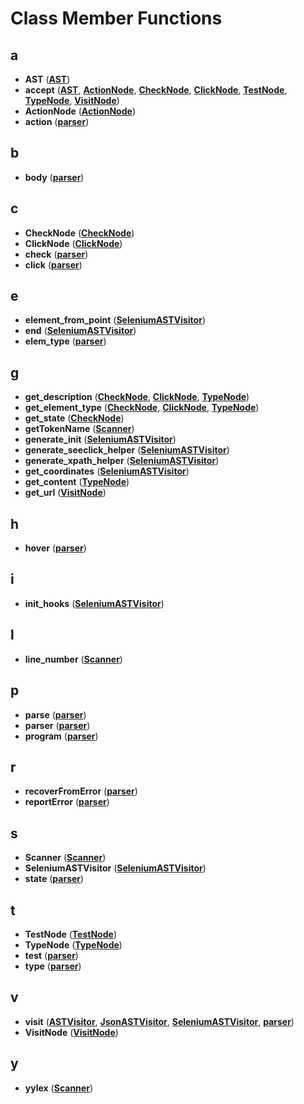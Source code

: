 
# Class Member Functions



## a

* **AST** ([**AST**](classAST.md))
* **accept** ([**AST**](classAST.md), [**ActionNode**](classActionNode.md), [**CheckNode**](classCheckNode.md), [**ClickNode**](classClickNode.md), [**TestNode**](classTestNode.md), [**TypeNode**](classTypeNode.md), [**VisitNode**](classVisitNode.md))
* **ActionNode** ([**ActionNode**](classActionNode.md))
* **action** ([**parser**](classparser.md))


## b

* **body** ([**parser**](classparser.md))


## c

* **CheckNode** ([**CheckNode**](classCheckNode.md))
* **ClickNode** ([**ClickNode**](classClickNode.md))
* **check** ([**parser**](classparser.md))
* **click** ([**parser**](classparser.md))


## e

* **element\_from\_point** ([**SeleniumASTVisitor**](classSeleniumASTVisitor.md))
* **end** ([**SeleniumASTVisitor**](classSeleniumASTVisitor.md))
* **elem\_type** ([**parser**](classparser.md))


## g

* **get\_description** ([**CheckNode**](classCheckNode.md), [**ClickNode**](classClickNode.md), [**TypeNode**](classTypeNode.md))
* **get\_element\_type** ([**CheckNode**](classCheckNode.md), [**ClickNode**](classClickNode.md), [**TypeNode**](classTypeNode.md))
* **get\_state** ([**CheckNode**](classCheckNode.md))
* **getTokenName** ([**Scanner**](classScanner.md))
* **generate\_init** ([**SeleniumASTVisitor**](classSeleniumASTVisitor.md))
* **generate\_seeclick\_helper** ([**SeleniumASTVisitor**](classSeleniumASTVisitor.md))
* **generate\_xpath\_helper** ([**SeleniumASTVisitor**](classSeleniumASTVisitor.md))
* **get\_coordinates** ([**SeleniumASTVisitor**](classSeleniumASTVisitor.md))
* **get\_content** ([**TypeNode**](classTypeNode.md))
* **get\_url** ([**VisitNode**](classVisitNode.md))


## h

* **hover** ([**parser**](classparser.md))


## i

* **init\_hooks** ([**SeleniumASTVisitor**](classSeleniumASTVisitor.md))


## l

* **line\_number** ([**Scanner**](classScanner.md))


## p

* **parse** ([**parser**](classparser.md))
* **parser** ([**parser**](classparser.md))
* **program** ([**parser**](classparser.md))


## r

* **recoverFromError** ([**parser**](classparser.md))
* **reportError** ([**parser**](classparser.md))


## s

* **Scanner** ([**Scanner**](classScanner.md))
* **SeleniumASTVisitor** ([**SeleniumASTVisitor**](classSeleniumASTVisitor.md))
* **state** ([**parser**](classparser.md))


## t

* **TestNode** ([**TestNode**](classTestNode.md))
* **TypeNode** ([**TypeNode**](classTypeNode.md))
* **test** ([**parser**](classparser.md))
* **type** ([**parser**](classparser.md))


## v

* **visit** ([**ASTVisitor**](classASTVisitor.md), [**JsonASTVisitor**](classJsonASTVisitor.md), [**SeleniumASTVisitor**](classSeleniumASTVisitor.md), [**parser**](classparser.md))
* **VisitNode** ([**VisitNode**](classVisitNode.md))


## y

* **yylex** ([**Scanner**](classScanner.md))





